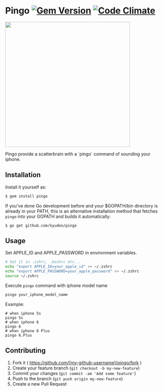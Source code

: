 # Pingo [![Gem Version](https://badge.fury.io/rb/pingo.svg)](http://badge.fury.io/rb/pingo) [![Code Climate](https://codeclimate.com/github/Kyuden/pingo/badges/gpa.svg)](https://codeclimate.com/github/Kyuden/pingo) 

<p><img width="400"src="http://www.fastpic.jp/images.php?file=8622347177.jpg"></p>
Pingo provide a scatterbrain with a `pingo` command of sounding your iphone.

## Installation

Install it yourself as:

```bash
$ gem install pingo
```

If you've done Go development before and your $GOPATH/bin directory is already in your PATH, this is an alternative installation method that fetches `pingo` into your GOPATH and builds it automatically:

```
$ go get github.com/kyuden/pingo
```

## Usage

Set APPLE_ID and APPLE_PASSWORD in environment variables.

```bash
# Set it in .zshrc, .bashrc etc...
echo "export APPLE_ID=your_apple_id" >> ~/.zshrc
echo "export APPLE_PASSWORD=your_apple_password" >> ~/.zshrc
source ~/.zshrc
```

Execute `pingo` command with iphone model name

```bash
pingo your_iphone_model_name
```

Example:

```
# when iphone 5s
pingo 5s
# when iphone 6
pingo 6
# when iphone 6 Plus
pingo 6.Plus
```

## Contributing

1. Fork it ( https://github.com/[my-github-username]/pingo/fork )
2. Create your feature branch (`git checkout -b my-new-feature`)
3. Commit your changes (`git commit -am 'Add some feature'`)
4. Push to the branch (`git push origin my-new-feature`)
5. Create a new Pull Request
